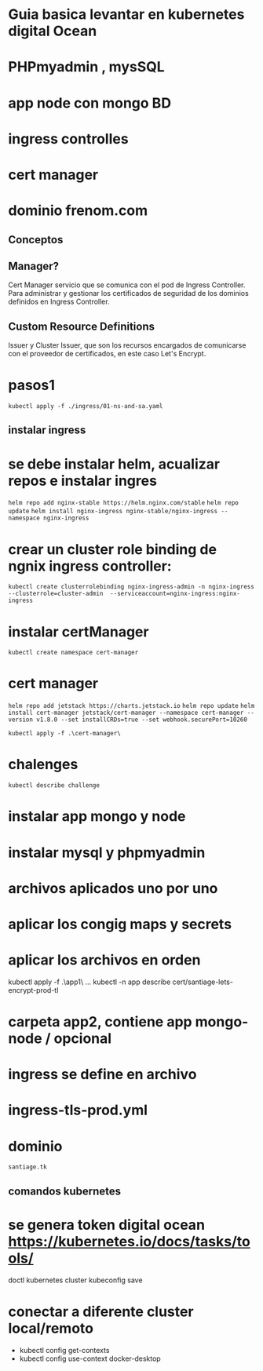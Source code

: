 # Guia basica levantar en kubernetes digital Ocean 
# PHPmyadmin , mysSQL 
# app node con mongo BD
# ingress controlles 
# cert manager 
# dominio frenom.com 

## Conceptos 

##  Manager?
Cert Manager servicio que se comunica con el pod de Ingress Controller. 
Para administrar y gestionar los certificados de seguridad de los dominios definidos en Ingress Controller.

## Custom Resource Definitions 
Issuer y Cluster Issuer, que son los recursos encargados de comunicarse con el proveedor de certificados, en este caso Let's Encrypt.

# pasos1

`kubectl apply -f ./ingress/01-ns-and-sa.yaml`

## instalar ingress 
# se debe instalar helm, acualizar repos e instalar ingres 
`helm repo add nginx-stable https://helm.nginx.com/stable`
`helm repo update`
`helm install nginx-ingress nginx-stable/nginx-ingress --namespace nginx-ingress`


# crear un cluster role binding de ngnix ingress controller:
`kubectl create clusterrolebinding nginx-ingress-admin -n nginx-ingress  --clusterrole=cluster-admin  --serviceaccount=nginx-ingress:nginx-ingress`


# instalar certManager 
`kubectl create namespace cert-manager`

# cert manager
`helm repo add jetstack https://charts.jetstack.io`
`helm repo update`
`helm install cert-manager jetstack/cert-manager --namespace cert-manager --version v1.8.0 --set installCRDs=true --set webhook.securePort=10260`

`kubectl apply -f .\cert-manager\`
# chalenges 
`kubectl describe challenge`


# instalar app mongo y node
# instalar mysql  y phpmyadmin
# archivos aplicados uno por uno

# aplicar los congig maps y secrets
# aplicar los archivos en orden 
kubectl apply -f .\app1\ ...
kubectl -n app describe cert/santiage-lets-encrypt-prod-tl

# carpeta app2, contiene app mongo- node / opcional
# ingress se define en archivo   
# ingress-tls-prod.yml

# dominio
`santiage.tk`












## comandos kubernetes

# se genera token digital ocean https://kubernetes.io/docs/tasks/tools/
doctl kubernetes cluster kubeconfig save <k8s-jeso-nombre-cluster>

# conectar a diferente cluster local/remoto

- kubectl config  get-contexts 
- kubectl config  use-context docker-desktop


